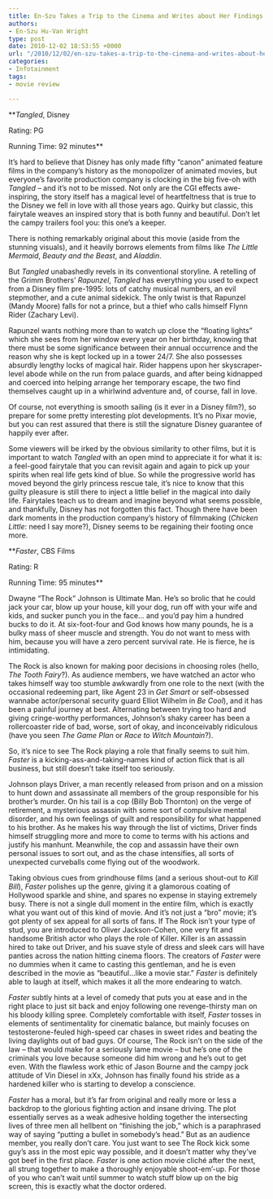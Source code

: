 ```yaml
---
title: En-Szu Takes a Trip to the Cinema and Writes about Her Findings
authors:
- En-Szu Hu-Van Wright
type: post
date: 2010-12-02 18:53:55 +0000
url: "/2010/12/02/en-szu-takes-a-trip-to-the-cinema-and-writes-about-her-findings/"
categories:
- Infotainment
tags:
- movie review

---
```

**_Tangled_, Disney
  
Rating: PG
  
Running Time: 92 minutes**

It’s hard to believe that Disney has only made fifty “canon” animated feature films in the company’s history as the monopolizer of animated movies, but everyone’s favorite production company is clocking in the big five-oh with _Tangled &#8211;_ and it’s not to be missed. Not only are the CGI effects awe-inspiring, the story itself has a magical level of heartfeltness that is true to the Disney we fell in love with all those years ago. Quirky but classic, this fairytale weaves an inspired story that is both funny and beautiful. Don’t let the campy trailers fool you: this one’s a keeper.

There is nothing remarkably original about this movie (aside from the stunning visuals), and it heavily borrows elements from films like _The Little Mermaid_, _Beauty and the Beast_, and _Aladdin_.

But _Tangled_ unabashedly revels in its conventional storyline. A retelling of the Grimm Brothers’ _Rapunzel_, _Tangled_ has everything you used to expect from a Disney film pre-1995: lots of catchy musical numbers, an evil stepmother, and a cute animal sidekick. The only twist is that Rapunzel (Mandy Moore) falls for not a prince, but a thief who calls himself Flynn Rider (Zachary Levi).

Rapunzel wants nothing more than to watch up close the “floating lights” which she sees from her window every year on her birthday, knowing that there must be some significance between their annual occurrence and the reason why she is kept locked up in a tower 24/7. She also possesses absurdly lengthy locks of magical hair. Rider happens upon her skyscraper-level abode while on the run from palace guards, and after being kidnapped and coerced into helping arrange her temporary escape, the two find themselves caught up in a whirlwind adventure and, of course, fall in love.

Of course, not everything is smooth sailing (is it ever in a Disney film?), so prepare for some pretty interesting plot developments. It’s no Pixar movie, but you can rest assured that there is still the signature Disney guarantee of happily ever after.

Some viewers will be irked by the obvious similarity to other films, but it is important to watch _Tangled_ with an open mind to appreciate it for what it is: a feel-good fairytale that you can revisit again and again to pick up your spirits when real life gets kind of blue. So while the progressive world has moved beyond the girly princess rescue tale, it’s nice to know that this guilty pleasure is still there to inject a little belief in the magical into daily life. Fairytales teach us to dream and imagine beyond what seems possible, and thankfully, Disney has not forgotten this fact. Though there have been dark moments in the production company’s history of filmmaking (_Chicken Little_: need I say more?), Disney seems to be regaining their footing once more.

**_Faster_, CBS Films
  
Rating: R
  
Running Time: 95 minutes**

Dwayne “The Rock” Johnson is Ultimate Man. He’s so brolic that he could jack your car, blow up your house, kill your dog, run off with your wife and kids, and sucker punch you in the face&#8230; and you’d pay him a hundred bucks to do it. At six-foot-four and God knows how many pounds, he is a bulky mass of sheer muscle and strength. You do not want to mess with him, because you will have a zero percent survival rate. He is fierce, he is intimidating.

The Rock is also known for making poor decisions in choosing roles (hello, _The Tooth Fairy_?). As audience members, we have watched an actor who takes himself way too stumble awkwardly from one role to the next (with the occasional redeeming part, like Agent 23 in _Get Smart_ or self-obsessed wannabe actor/personal security guard Elliot Wilhelm in _Be Cool_), and it has been a painful journey at best. Alternating between trying too hard and giving cringe-worthy performances, Johnson’s shaky career has been a rollercoaster ride of bad, worse, sort of okay, and inconceivably ridiculous (have you seen _The Game Plan_ or _Race to Witch Mountain_?).

So, it’s nice to see The Rock playing a role that finally seems to suit him. _Faster_ is a kicking-ass-and-taking-names kind of action flick that is all business, but still doesn’t take itself too seriously.

Johnson plays Driver, a man recently released from prison and on a mission to hunt down and assassinate all members of the group responsible for his brother’s murder. On his tail is a cop (Billy Bob Thornton) on the verge of retirement, a mysterious assassin with some sort of compulsive mental disorder, and his own feelings of guilt and responsibility for what happened to his brother. As he makes his way through the list of victims, Driver finds himself struggling more and more to come to terms with his actions and justify his manhunt. Meanwhile, the cop and assassin have their own personal issues to sort out, and as the chase intensifies, all sorts of unexpected curveballs come flying out of the woodwork.

Taking obvious cues from grindhouse films (and a serious shout-out to _Kill Bill_), _Faster_ polishes up the genre, giving it a glamorous coating of Hollywood sparkle and shine, and spares no expense in staying extremely busy. There is not a single dull moment in the entire film, which is exactly what you want out of this kind of movie. And it’s not just a “bro” movie; it’s got plenty of sex appeal for all sorts of fans. If The Rock isn’t your type of stud, you are introduced to Oliver Jackson-Cohen, one very fit and handsome British actor who plays the role of Killer. Killer is an assassin hired to take out Driver, and his suave style of dress and sleek cars will have panties across the nation hitting cinema floors. The creators of _Faster_ were no dummies when it came to casting this gentleman, and he is even described in the movie as “beautiful&#8230;like a movie star.” _Faster_ is definitely able to laugh at itself, which makes it all the more endearing to watch.

_Faster_ subtly hints at a level of comedy that puts you at ease and in the right place to just sit back and enjoy following one revenge-thirsty man on his bloody killing spree. Completely comfortable with itself, _Faster_ tosses in elements of sentimentality for cinematic balance, but mainly focuses on testosterone-feuled high-speed car chases in sweet rides and beating the living daylights out of bad guys. Of course, The Rock isn’t on the side of the law &#8211; that would make for a seriously lame movie &#8211; but he’s one of the criminals you love because someone did him wrong and he’s out to get even. With the flawless work ethic of Jason Bourne and the campy jock attitude of Vin Diesel in xXx, Johnson has finally found his stride as a hardened killer who is starting to develop a conscience.

_Faster_ has a moral, but it’s far from original and really more or less a backdrop to the glorious fighting action and insane driving. The plot essentially serves as a weak adhesive holding together the intersecting lives of three men all hellbent on “finishing the job,” which is a paraphrased way of saying “putting a bullet in somebody’s head.” But as an audience member, you really don’t care. You just want to see The Rock kick some guy’s ass in the most epic way possible, and it doesn’t matter why they’ve got beef in the first place. _Faster_ is one action movie cliché after the next, all strung together to make a thoroughly enjoyable shoot-em’-up. For those of you who can’t wait until summer to watch stuff blow up on the big screen, this is exactly what the doctor ordered.